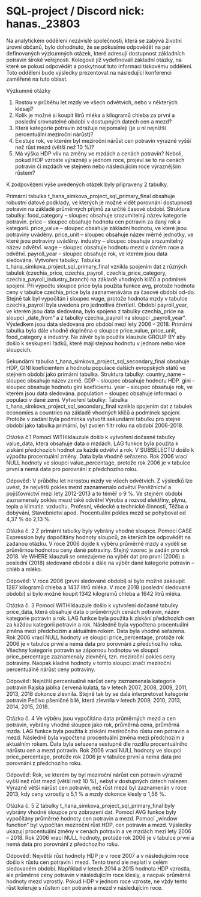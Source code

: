 # SQL-project / Discord nick: hanas._23803

Na analytickém oddělení nezávislé společnosti, která se zabývá životní úrovní občanů, bylo dohodnuto, že se pokusíme odpovědět na pár definovaných výzkumných otázek, které adresují dostupnost základních potravin široké veřejnosti. Kolegové již vydefinovali základní otázky, na které se pokusí odpovědět a poskytnout tuto informaci tiskovému oddělení. Toto oddělení bude výsledky prezentovat na následující konferenci zaměřené na tuto oblast.

Výzkumné otázky
1.	Rostou v průběhu let mzdy ve všech odvětvích, nebo v některých klesají?
2.	Kolik je možné si koupit litrů mléka a kilogramů chleba za první a poslední srovnatelné období v dostupných datech cen a mezd?
3.	Která kategorie potravin zdražuje nejpomaleji (je u ní nejnižší percentuální meziroční nárůst)?
4.	Existuje rok, ve kterém byl meziroční nárůst cen potravin výrazně vyšší než růst mezd (větší než 10 %)?
5.	Má výška HDP vliv na změny ve mzdách a cenách potravin? Neboli, pokud HDP vzroste výrazněji v jednom roce, projeví se to na cenách potravin či mzdách ve stejném nebo následujícím roce výraznějším růstem?

K zodpovězení výše uvedených otázek byly připraveny 2 tabulky.

Primární tabulka t_hana_simkova_project_sql_primary_final obsahuje robustní datové podklady, ve kterých je možné vidět porovnání dostupnosti potravin na základě průměrných příjmů za určité časové období. 
Struktura tabulky: 
food_category – sloupec obsahuje srozumitelný název kategorie potravin.
price – sloupec obsahuje hodnotu cen potravin za daný rok a kategorii.
price_value – sloupec obsahuje základní hodnotu, ve které jsou potraviny uváděny.
price_unit – sloupec obsahuje název měrné jednotky, ve které jsou potraviny uváděny.
industry – sloupec obsahuje srozumitelný název odvětví.
wage – sloupec obsahuje hodnotu mezd v daném roce a odvětví. 
payroll_year – sloupec obsahuje rok, ve kterém jsou data sledována.
Vytvoření tabulky:
Tabulka t_hana_simkova_project_sql_primary_final vznikla spojením dat z různých tabulek (czechia_price, czechia_payroll, czechia_price_category, czechia_payroll_industry_branch) na základě vhodných klíčů a podmínek spojení. 
Při výpočtu sloupce price byla použita funkce avg, protože hodnota ceny v tabulce czechia_price byla zaznamenávána za časové období od-do. 
Stejně tak byl vypočítán i sloupec wage, protože hodnota mzdy v tabulce czechia_payroll byla uvedena pro jednotlivá čtvrtletí. 
Období payroll_year, ve kterém jsou data sledována, bylo spojeno z tabulky czechia_price na sloupci „date_from“ a z tabulky czechia_payroll na sloupci „payroll_year“. Výsledkem jsou data sledovaná pro období mezi lety 2006 – 2018.
Primární tabulka byla dále vhodně doplněna o sloupce price_value, price_unit, food_category a industry.
Na závěr byla použita klauzule GROUP BY aby došlo k seskupení řádků, které mají stejnou hodnotu v jednom nebo více sloupcích. 

Sekundární tabulka t_hana_simkova_project_sql_secondary_final obsahuje HDP, GINI koeficientem a hodnotu populace dalších evropských států ve stejném období jako primární tabulka.
Struktura tabulky:
country_name – sloupec obsahuje název země.
GDP – sloupec obsahuje hodnotu HDP.
gini – sloupec obsahuje hodnotu gini koeficientu.
year – sloupec obsahuje rok, ve kterém jsou data sledována.
population – sloupec obsahuje informaci o populaci v dané zemi.
Vytvoření tabulky:
Tabulka t_hana_simkova_project_sql_secondary_final vznikla spojením dat z tabulek economies a countries na základě vhodných klíčů a podmínek spojení. Protože v zadání byla podmínka vytvořit sekundární tabulku pro stejné období jako tabulka primární, byl zvolen filtr roku na období 2006-2018.

Otázka č.1
Pomocí WITH klauzule došlo k vytvoření dočasné tabulky value_data, která obsahuje data o mzdách. LAG funkce byla použita k získání předchozích hodnot za každé odvětví a rok. V SUBSELECTU došlo k výpočtu procentuální změny. Data byla vhodně seřazena. Rok 2006 vrací NULL hodnoty ve sloupci value_percentage, protože rok 2006 je v tabulce první a nemá data pro porovnání z předchozího roku.

Odpověď: V průběhu let nerostou mzdy ve všech odvětvích. Z výsledků lze uvést, že největší pokles mezd zaznamenalo odvětví Peněžnictví a pojišťovnictví mezi lety 2012-2013 a to téměř o 9 %. Ve stejném období zaznamenaly pokles mezd také odvětví Výroba a rozvod elektřiny, plynu, tepla a klimatiz. vzduchu, Profesní, vědecké a technické činnosti, Těžba a dobývání, Stavebnictví apod. Procentuální pokles mezd se pohyboval od 4,37 % do 2,13 %.

Otázka č. 2
Z primární tabulky byly vybrány vhodné sloupce. Pomocí CASE Expression byly dopočítány hodnoty sloupců, ze kterých lze odpovědět na zadanou otázku. V roce 2006 dojde k výběru průměrné mzdy a vydělí se průměrnou hodnotou ceny dané potraviny. Stejný vzorec je zadán pro rok 2018. Ve WHERE klauzuli se omezujeme na výběr dat pro první (2006) a poslední (2018) sledované období a dále na výběr dané kategorie potravin – chléb a mléko.

Odpověď: V roce 2006 (první sledované období) si bylo možné zakoupit 1287 kilogramů chleba a 1437 litrů mléka. V roce 2018 (poslední sledované období) si bylo možné koupit 1342 kilogramů chleba a 1642 litrů mléka.

Otázka č. 3
Pomocí WITH klauzule došlo k vytvoření dočasné tabulky price_data, která obsahuje data o průměrných cenách potravin, název kategorie potravin a rok. LAG funkce byla použita k získání předchozích cen za každou kategorii potravin a rok. Následně byla vypočtena procentuální změna mezi předchozím a aktuálním rokem. Data byla vhodně seřazena. Rok 2006 vrací NULL hodnoty ve sloupci price_percentage, protože rok 2006 je v tabulce první a nemá data pro porovnání z předchozího roku. Všechny kategorie potravin se zápornou hodnotou ve sloupci price_percentage zaznamenaly zlevnění, tzn. meziroční pokles ceny potraviny. Naopak kladné hodnoty v tomto sloupci značí meziroční percentuálně nárůst ceny potraviny.

Odpověď: Nejnižší percentuálně nárůst ceny zaznamenala kategorie potravin Rajská jablka červená kulatá, ta v letech 2007, 2008, 2009, 2011, 2013, 2018 dokonce zlevnila. Stejně tak by se dala interpretovat kategorie potravin Pečivo pšeničné bílé, která zlevnila v letech 2009, 2010, 2013, 2014, 2015, 2018. 

Otázka č. 4
Ve výběru jsou vypočítána data průměrných mezd a cen potravin, vybrány vhodné sloupce jako rok, průměrná cena, průměrná mzda. LAG funkce byla použita k získání meziročního růstu cen potravin a mezd. Následně byla vypočtena procentuální změna mezi předchozím a aktuálním rokem. Data byla seřazena sestupně dle rozdílu procentuálního nárůstu cen a mezd potravin. Rok 2006 vrací NULL hodnoty ve sloupci price_percentage, protože rok 2006 je v tabulce první a nemá data pro porovnání z předchozího roku.

Odpověď: Rok, ve kterém by byl meziroční nárůst cen potravin výrazně vyšší než růst mezd (větší než 10 %), nebyl v dostupných datech nalezen. Výrazně větší nárůst cen potravin, než růst mezd byl zaznamenán v roce 2013, kdy ceny vzrostly o 5,1 % a mzdy dokonce klesly o 1,56 %. 

Otázka č. 5
Z tabulky t_hana_simkova_project_sql_primary_final byly vybrány vhodné sloupce pro zobrazení dat. Pomocí AVG funkce byly vypočítány průměrné hodnoty cen potravin a mezd. Pomocí „window function“ byl vypočítán meziroční růst HDP, cen potravin a mezd. Výsledky ukazují procentuální změny v cenách potravin a ve mzdách mezi lety 2006 – 2018. Rok 2006 vrací NULL hodnoty, protože rok 2006 je v tabulce první a nemá data pro porovnání z předchozího roku.

Odpověď: Největší růst hodnoty HDP je v roce 2007 a v následujícím roce došlo k růstu cen potravin i mezd. Tento trend ale neplatí v celém sledovaném období. Například v letech 2014 a 2015 hodnota HDP vzrostla, ale průměrné ceny potravin v následujícím roce klesly, a naopak průměrné hodnoty mezd vzrostly. Pokud HDP v jednom roce vzroste, ne vždy tento růst koleruje s růstem cen potravin a mezd v následujícím roce. 

